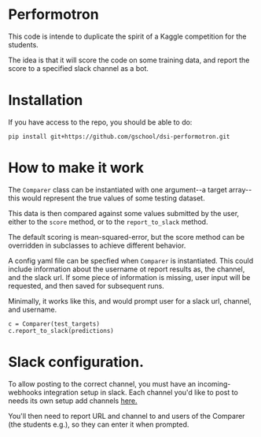 Performotron
========

This code is intende to duplicate the spirit of a Kaggle competition for the students.

The idea is that it will score the code on some training data, and report the score to a specified slack channel as a bot.

Installation
=====
If you have access to the repo, you should be able to do:

`pip install git+https://github.com/gschool/dsi-performotron.git`

How to make it work
========

The `Comparer` class can be instantiated with one argument--a target array--this
would represent the true values of some testing dataset.

This data is then compared against some values submitted by the user,
either to the `score` method, or to the `report_to_slack` method.

The default scoring is mean-squared-error, but the score method can be
overridden in subclasses to achieve different behavior.

A config yaml file can be specfied when `Comparer` is instantiated. This could include
information about the username ot report results as, the channel, and the slack url.
If some piece of information is missing, user input will be requested, and then saved
for subsequent runs.

Minimally, it works like this, and would prompt user for a slack url, channel, and
username.

    c = Comparer(test_targets)
    c.report_to_slack(predictions)

Slack configuration.
=====

To allow posting to the correct channel, you must have an incoming-webhooks
integration setup in slack. Each channel you'd like to post to needs its own
setup add channels [here.](https://gschool.slack.com/services/new/incoming-webhook)


You'll then need to report URL and channel to and users of the Comparer (the
students e.g.), so they can enter it when prompted.



